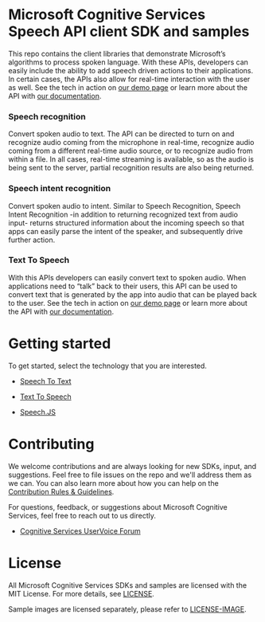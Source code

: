 Microsoft Cognitive Services Speech API client SDK and samples
==================================================

This repo contains the client libraries that demonstrate Microsoft’s algorithms
to process spoken language. With these APIs, developers can easily include the
ability to add speech driven actions to their applications. In certain cases,
the APIs also allow for real-time interaction with the user as well. See the
tech in action on [our demo page](<https://www.microsoft.com/cognitive-services/en-us/speech-api>) or
learn more about the API with [our
documentation](<https://www.projectoxford.ai/doc/speech/overview>).

### Speech recognition

Convert spoken audio to text. The API can be directed to turn on and recognize
audio coming from the microphone in real-time, recognize audio coming from a
different real-time audio source, or to recognize audio from within a file. In
all cases, real-time streaming is available, so as the audio is being sent to
the server, partial recognition results are also being returned.

### Speech intent recognition

Convert spoken audio to intent. Similar to Speech Recognition, Speech Intent
Recognition -in addition to returning recognized text from audio input- returns
structured information about the incoming speech so that apps can easily parse
the intent of the speaker, and subsequently drive further action.

### Text To Speech

With this APIs developers can easily convert text to spoken audio. When
applications need to “talk” back to their users, this API can be used to convert
text that is generated by the app into audio that can be played back to the
user. See the tech in action on [our demo
page](<https://www.microsoft.com/cognitive-services/en-us/speech-api>) or learn more about the API
with [our documentation](<https://www.projectoxford.ai/doc/speech/overview>).

Getting started
===============

To get started, select the technology that you are interested.

-   [Speech To Text](</Speech/SpeechToText/>)

-   [Text To Speech](</Speech/TextToSpeech/>)

-   [Speech.JS](</Speech/Speech.JS/>)

Contributing
============
We welcome contributions and are always looking for new SDKs, input, and
suggestions. Feel free to file issues on the repo and we'll address them as we can. You can also learn more about how you can help on the [Contribution
Rules & Guidelines](</CONTRIBUTING.md>).

For questions, feedback, or suggestions about Microsoft Cognitive Services, feel free to reach out to us directly.

-   [Cognitive Services UserVoice Forum](<https://cognitive.uservoice.com>)

License
=======

All Microsoft Cognitive Services SDKs and samples are licensed with the MIT License. For more details, see
[LICENSE](</LICENSE.md>).

Sample images are licensed separately, please refer to [LICENSE-IMAGE](</LICENSE-IMAGE.md>).
